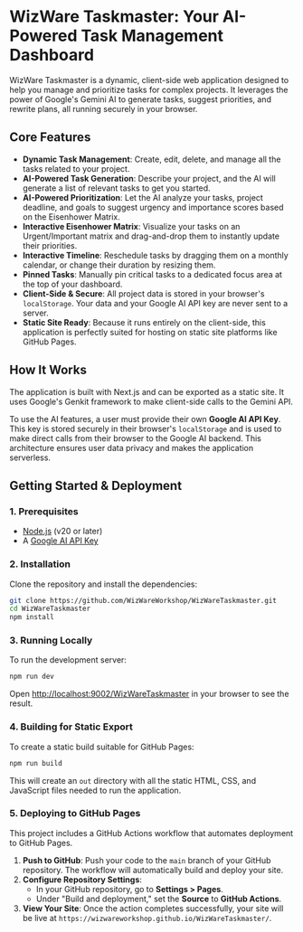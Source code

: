 
# WizWare Taskmaster: Your AI-Powered Task Management Dashboard

WizWare Taskmaster is a dynamic, client-side web application designed to help you manage and prioritize tasks for complex projects. It leverages the power of Google's Gemini AI to generate tasks, suggest priorities, and rewrite plans, all running securely in your browser.

## Core Features

-   **Dynamic Task Management**: Create, edit, delete, and manage all the tasks related to your project.
-   **AI-Powered Task Generation**: Describe your project, and the AI will generate a list of relevant tasks to get you started.
-   **AI-Powered Prioritization**: Let the AI analyze your tasks, project deadline, and goals to suggest urgency and importance scores based on the Eisenhower Matrix.
-   **Interactive Eisenhower Matrix**: Visualize your tasks on an Urgent/Important matrix and drag-and-drop them to instantly update their priorities.
-   **Interactive Timeline**: Reschedule tasks by dragging them on a monthly calendar, or change their duration by resizing them.
-   **Pinned Tasks**: Manually pin critical tasks to a dedicated focus area at the top of your dashboard.
-   **Client-Side & Secure**: All project data is stored in your browser's `localStorage`. Your data and your Google AI API key are never sent to a server.
-   **Static Site Ready**: Because it runs entirely on the client-side, this application is perfectly suited for hosting on static site platforms like GitHub Pages.

## How It Works

The application is built with Next.js and can be exported as a static site. It uses Google's Genkit framework to make client-side calls to the Gemini API.

To use the AI features, a user must provide their own **Google AI API Key**. This key is stored securely in their browser's `localStorage` and is used to make direct calls from their browser to the Google AI backend. This architecture ensures user data privacy and makes the application serverless.

## Getting Started & Deployment

### 1. Prerequisites

-   [Node.js](https://nodejs.org/) (v20 or later)
-   A [Google AI API Key](https://aistudio.google.com/app/apikey)

### 2. Installation

Clone the repository and install the dependencies:

```bash
git clone https://github.com/WizWareWorkshop/WizWareTaskmaster.git
cd WizWareTaskmaster
npm install
```

### 3. Running Locally

To run the development server:

```bash
npm run dev
```

Open [http://localhost:9002/WizWareTaskmaster](http://localhost:9002/WizWareTaskmaster) in your browser to see the result.

### 4. Building for Static Export

To create a static build suitable for GitHub Pages:

```bash
npm run build
```

This will create an `out` directory with all the static HTML, CSS, and JavaScript files needed to run the application.

### 5. Deploying to GitHub Pages

This project includes a GitHub Actions workflow that automates deployment to GitHub Pages.

1.  **Push to GitHub**: Push your code to the `main` branch of your GitHub repository. The workflow will automatically build and deploy your site.
2.  **Configure Repository Settings**:
    *   In your GitHub repository, go to **Settings > Pages**.
    *   Under "Build and deployment," set the **Source** to **GitHub Actions**.
3.  **View Your Site**: Once the action completes successfully, your site will be live at `https://wizwareworkshop.github.io/WizWareTaskmaster/`.

